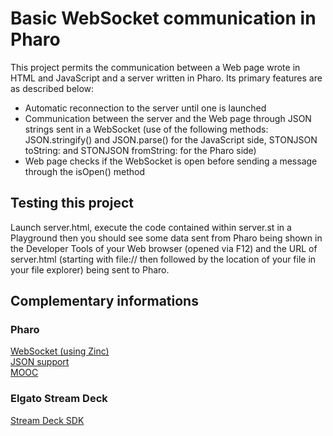 # Basic WebSocket communication in Pharo
This project permits the communication between a Web page wrote in HTML and JavaScript and a server written in Pharo.
Its primary features are as described below:
- Automatic reconnection to the server until one is launched
- Communication between the server and the Web page through JSON strings sent in a WebSocket (use of the following methods: JSON.stringify() and JSON.parse() for the JavaScript side, STONJSON toString: and STONJSON fromString: for the Pharo side)
- Web page checks if the WebSocket is open before sending a message through the isOpen() method

## Testing this project
Launch server.html, execute the code contained within server.st in a Playground then you should see some data sent from Pharo being shown in the Developer Tools of your Web browser (opened via F12) and the URL of server.html (starting with file:// then followed by the location of your file in your file explorer) being sent to Pharo.

## Complementary informations
### Pharo
[WebSocket (using Zinc)](https://github.com/svenvc/docs/blob/master/zinc/zinc-websockets-paper.md) \
[JSON support](https://github.com/pharo-open-documentation/pharo-wiki/blob/master/ExternalProjects/Export/JSON.md) \
[MOOC](https://www.youtube.com/watch?v=JUKIjdjGjBU&list=PL2okA_2qDJ-kCHVcNXdO5wsUZJCY31zwf)

### Elgato Stream Deck
[Stream Deck SDK](https://developer.elgato.com/documentation)
